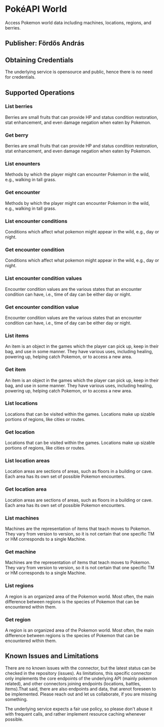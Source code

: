 # PokéAPI World

Access Pokemon world data including machines, locations, regions, and berries.

## Publisher: Fördős András

## Obtaining Credentials

The underlying service is opensource and public, hence there is no need for credentials.

## Supported Operations

### List berries
Berries are small fruits that can provide HP and status condition restoration, stat enhancement, and even damage negation when eaten by Pokemon.

### Get berry
Berries are small fruits that can provide HP and status condition restoration, stat enhancement, and even damage negation when eaten by Pokemon.

### List enounters
Methods by which the player might can encounter Pokemon in the wild, e.g., walking in tall grass.

### Get encounter
Methods by which the player might can encounter Pokemon in the wild, e.g., walking in tall grass.

### List encounter conditions
Conditions which affect what pokemon might appear in the wild, e.g., day or night.

### Get encounter condition
Conditions which affect what pokemon might appear in the wild, e.g., day or night.

### List encounter condition values
Encounter condition values are the various states that an encounter condition can have, i.e., time of day can be either day or night.

### Get encounter condition value
Encounter condition values are the various states that an encounter condition can have, i.e., time of day can be either day or night.

### List items
An item is an object in the games which the player can pick up, keep in their bag, and use in some manner. They have various uses, including healing, powering up, helping catch Pokemon, or to access a new area.

### Get item
An item is an object in the games which the player can pick up, keep in their bag, and use in some manner. They have various uses, including healing, powering up, helping catch Pokemon, or to access a new area.

### List locations
Locations that can be visited within the games. Locations make up sizable portions of regions, like cities or routes.

### Get location
Locations that can be visited within the games. Locations make up sizable portions of regions, like cities or routes.

### List location areas
Location areas are sections of areas, such as floors in a building or cave. Each area has its own set of possible Pokemon encounters.

### Get location area
Location areas are sections of areas, such as floors in a building or cave. Each area has its own set of possible Pokemon encounters.

### List machines
Machines are the representation of items that teach moves to Pokemon. They vary from version to version, so it is not certain that one specific TM or HM corresponds to a single Machine.

### Get machine
Machines are the representation of items that teach moves to Pokemon. They vary from version to version, so it is not certain that one specific TM or HM corresponds to a single Machine.

### List regions
A region is an organized area of the Pokemon world. Most often, the main difference between regions is the species of Pokemon that can be encountered within them.

### Get region
A region is an organized area of the Pokemon world. Most often, the main difference between regions is the species of Pokemon that can be encountered within them.

## Known Issues and Limitations
There are no known issues with the connector, but the latest status can be checked in the repository (issues). As limitations, this specific connector only implements the core endpoints of the underlying API (mainly pokemon related), and other connectors joining endpoints (locations, battles, items).That said, there are also endpoints and data, that arenot foreseen to be implemented. Please reach out and let us collaborate, if you are missing something. 

The underlying service expects a fair use policy, so please don't abuse it with frequent calls, and rather implement resource caching whenever possible.